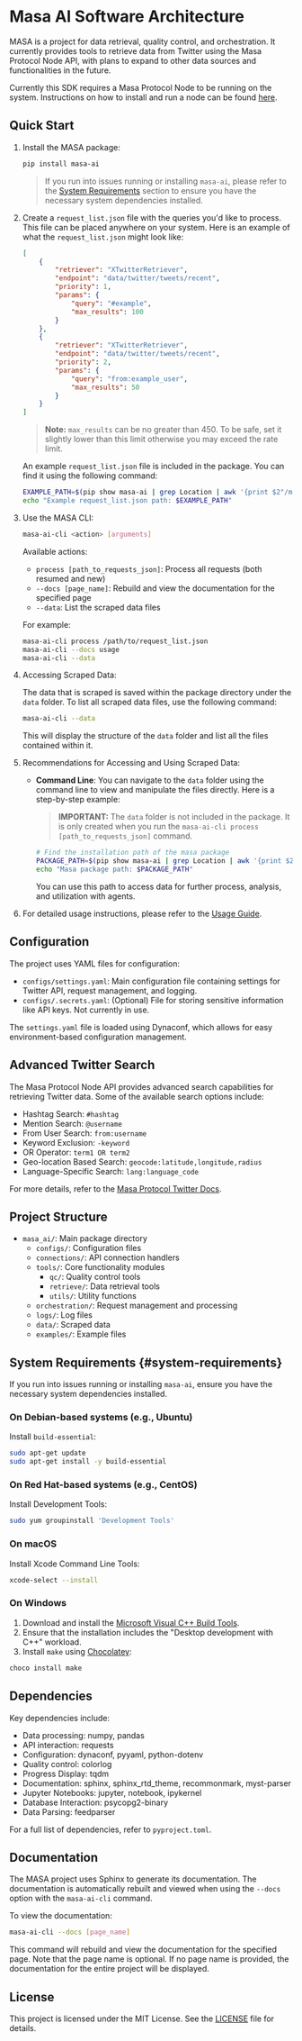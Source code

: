 # Masa AI Software Architecture

MASA is a project for data retrieval, quality control, and orchestration. It currently provides tools to retrieve data from Twitter using the Masa Protocol Node API, with plans to expand to other data sources and functionalities in the future.

Currently this SDK requires a Masa Protocol Node to be running on the system. Instructions on how to install and run a node can be found [here](https://developers.masa.ai/docs/welcome-to-masa/#masa-protocol).

## Quick Start

1. Install the MASA package:

   ```bash
   pip install masa-ai
   ```

   > If you run into issues running or installing `masa-ai`, please refer to the [System Requirements](#system-requirements) section to ensure you have the necessary system dependencies installed.

2. Create a `request_list.json` file with the queries you'd like to process. This file can be placed anywhere on your system. Here is an example of what the `request_list.json` might look like:

   ```json
   [
       {
           "retriever": "XTwitterRetriever",
           "endpoint": "data/twitter/tweets/recent",
           "priority": 1,
           "params": {
               "query": "#example",
               "max_results": 100
           }
       },
       {
           "retriever": "XTwitterRetriever",
           "endpoint": "data/twitter/tweets/recent",
           "priority": 2,
           "params": {
               "query": "from:example_user",
               "max_results": 50
           }
       }
   ]
   ```

   > **Note:** `max_results` can be no greater than 450.  To be safe, set it slightly lower than this limit otherwise you may exceed the rate limit.

   An example `request_list.json` file is included in the package. You can find it using the following command:

   ```bash
   EXAMPLE_PATH=$(pip show masa-ai | grep Location | awk '{print $2"/masa_ai/request_list.json"}')
   echo "Example request_list.json path: $EXAMPLE_PATH"
   ```

3. Use the MASA CLI:

   ```bash
   masa-ai-cli <action> [arguments]
   ```

   Available actions:
   - `process [path_to_requests_json]`: Process all requests (both resumed and new)
   - `--docs [page_name]`: Rebuild and view the documentation for the specified page
   - `--data`: List the scraped data files

   For example:

   ```bash
   masa-ai-cli process /path/to/request_list.json
   masa-ai-cli --docs usage
   masa-ai-cli --data
   ```

4. Accessing Scraped Data:

   The data that is scraped is saved within the package directory under the `data` folder. To list all scraped data files, use the following command:

   ```bash
   masa-ai-cli --data
   ```

   This will display the structure of the `data` folder and list all the files contained within it.

5. Recommendations for Accessing and Using Scraped Data:

   - **Command Line**: You can navigate to the `data` folder using the command line to view and manipulate the files directly. Here is a step-by-step example:

     > **IMPORTANT:** The `data` folder is not included in the package. It is only created when you run the `masa-ai-cli process [path_to_requests_json]` command.

     ```bash
     # Find the installation path of the masa package
     PACKAGE_PATH=$(pip show masa-ai | grep Location | awk '{print $2"/masa_ai"}')
     echo "Masa package path: $PACKAGE_PATH"
     ```

     You can use this path to access data for further process, analysis, and utilization with agents.

6. For detailed usage instructions, please refer to the [Usage Guide](usage.rst).

## Configuration

The project uses YAML files for configuration:

- `configs/settings.yaml`: Main configuration file containing settings for Twitter API, request management, and logging.
- `configs/.secrets.yaml`: (Optional) File for storing sensitive information like API keys. Not currently in use.

The `settings.yaml` file is loaded using Dynaconf, which allows for easy environment-based configuration management.

## Advanced Twitter Search

The Masa Protocol Node API provides advanced search capabilities for retrieving Twitter data. Some of the available search options include:

- Hashtag Search: `#hashtag`
- Mention Search: `@username`
- From User Search: `from:username`
- Keyword Exclusion: `-keyword`
- OR Operator: `term1 OR term2`
- Geo-location Based Search: `geocode:latitude,longitude,radius`
- Language-Specific Search: `lang:language_code`

For more details, refer to the [Masa Protocol Twitter Docs](xtwitter_advanced.rst).

## Project Structure

- `masa_ai/`: Main package directory
  - `configs/`: Configuration files
  - `connections/`: API connection handlers
  - `tools/`: Core functionality modules
    - `qc/`: Quality control tools
    - `retrieve/`: Data retrieval tools
    - `utils/`: Utility functions
  - `orchestration/`: Request management and processing
  - `logs/`: Log files
  - `data/`: Scraped data
  - `examples/`: Example files

## System Requirements {#system-requirements}

If you run into issues running or installing `masa-ai`, ensure you have the necessary system dependencies installed.

### On Debian-based systems (e.g., Ubuntu)

Install `build-essential`:

```bash
sudo apt-get update
sudo apt-get install -y build-essential
```

### On Red Hat-based systems (e.g., CentOS)

Install Development Tools:

```bash
sudo yum groupinstall 'Development Tools'
```

### On macOS

Install Xcode Command Line Tools:

```bash
xcode-select --install
```

### On Windows

1. Download and install the [Microsoft Visual C++ Build Tools](https://visualstudio.microsoft.com/visual-cpp-build-tools/).
2. Ensure that the installation includes the "Desktop development with C++" workload.
3. Install `make` using [Chocolatey](https://chocolatey.org/):

```bash
choco install make
```

## Dependencies

Key dependencies include:

- Data processing: numpy, pandas
- API interaction: requests
- Configuration: dynaconf, pyyaml, python-dotenv
- Quality control: colorlog
- Progress Display: tqdm
- Documentation: sphinx, sphinx_rtd_theme, recommonmark, myst-parser
- Jupyter Notebooks: jupyter, notebook, ipykernel
- Database Interaction: psycopg2-binary
- Data Parsing: feedparser

For a full list of dependencies, refer to `pyproject.toml`.

## Documentation

The MASA project uses Sphinx to generate its documentation. The documentation is automatically rebuilt and viewed when using the `--docs` option with the `masa-ai-cli` command.

To view the documentation:

```bash
masa-ai-cli --docs [page_name]
```

This command will rebuild and view the documentation for the specified page. Note that the page name is optional. If no page name is provided, the documentation for the entire project will be displayed.

## License

This project is licensed under the MIT License. See the [LICENSE](../../LICENSE) file for details.
